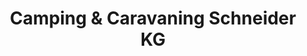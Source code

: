 ---
title: "Camping & Caravaning Schneider KG"
url: /offenburg/camping-und-caravaning-schneider-kg/
shop: Wohnwagen
---